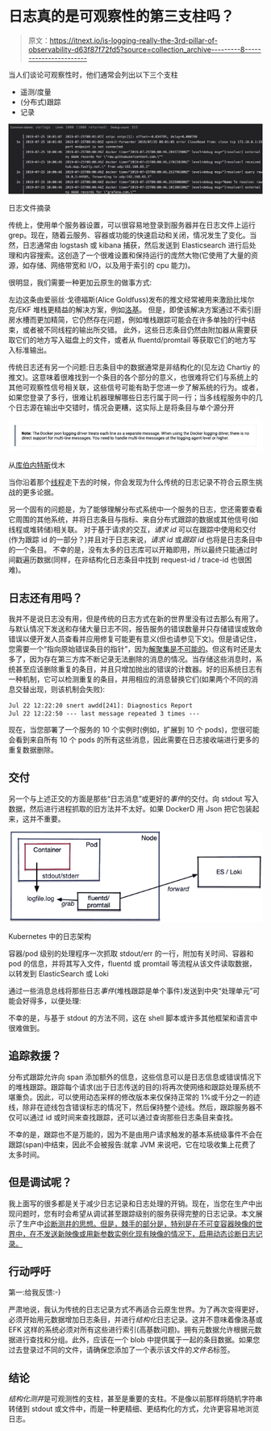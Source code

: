 # 日志真的是可观察性的第三支柱吗？

> 原文：<https://itnext.io/is-logging-really-the-3rd-pillar-of-observability-d63f87f72fd5?source=collection_archive---------8----------------------->

当人们谈论可观察性时，他们通常会列出以下三个支柱

*   遥测/度量
*   (分布式)跟踪
*   记录

![](img/efad38ca09ae9ea91a0749c61cc92e85.png)

日志文件摘录

传统上，使用单个服务器设置，可以很容易地登录到服务器并在日志文件上运行 grep。现在，随着云服务、容器或功能的快速启动和关闭，情况发生了变化。当然，日志通常由 logstash 或 kibana 捕获，然后发送到 Elasticsearch 进行后处理和内容搜索。这创造了一个很难设置和保持运行的庞然大物(它使用了大量的资源，如存储、网络带宽和 I/O，以及用于索引的 cpu 能力)。

很明显，我们需要一种更加云原生的做事方式:

左边这条由爱丽丝·戈德福斯(Alice Goldfuss)发布的推文经常被用来激励比埃尔克/EKF 堆栈更精益的解决方案，例如[洛基](https://grafana.com/oss/loki)。
但是，即使该解决方案通过不索引厨房水槽而更加精简，它仍然存在问题，例如堆栈跟踪可能会在许多单独的行中结束，或者被不同线程的输出所交错。
此外，这些日志条目仍然由附加器从需要获取它们的地方写入磁盘上的文件，或者从 fluentd/promtail 等获取它们的地方写入标准输出。

传统日志还有另一个问题:日志条目中的数据通常是非结构化的(见左边 Chartiy 的推文)。这意味着很难找到一个条目的各个部分的意义，也很难将它们与系统上的其他可观察性信号相关联，这些信号可能有助于您进一步了解系统的行为。或者，如果您登录了多行，很难让机器理解哪些日志行属于同一行；当多线程服务中的几个日志源在输出中交错时，情况会更糟，这实际上是将条目与单个源分开

![](img/ba41ca4d9eaf431a4f5fa8d96d6ce03e.png)

从[库伯内特斯](https://kubernetes.io/docs/concepts/cluster-administration/logging/#logging-at-the-node-level)伐木

当你沿着那个[线程](https://twitter.com/mipsytipsy/status/1151793157454983168)走下去的时候，你会发现为什么传统的日志记录不符合云原生挑战的更多论据。

另一个固有的问题是，为了能够理解分布式系统中一个服务的日志，您还需要查看它周围的其他系统，并将日志条目与指标、来自分布式跟踪的数据或其他信号(如线程或堆转储)相关联。
对于基于请求的交互，*请求 id* 可以在跟踪中使用和交付(作为跟踪 id 的一部分？)并且对于日志来说，*请求 id* 或*跟踪 id* 也将是日志条目中的一个条目。
不幸的是，没有太多的日志库可以开箱即用，所以最终只能通过时间戳遍历数据(同样，在非结构化日志条目中找到 request-id / trace-id 也很困难)。

## 日志还有用吗？

我并不是说日志没有用，但是传统的日志方式在新的世界里没有过去那么有用了。与默认情况下发送和存储大量日志不同，报告服务的错误数量并只存储错误或致命错误以便开发人员查看并应用修复可能更有意义(但也请参见下文)。但是请记住，您需要一个“指向原始错误条目的指针”，因为[解聚集是不可能的](https://peter.bourgon.org/blog/2017/02/21/metrics-tracing-and-logging.html)。但这有时还是太多了，因为存在第三方库不断记录无法删除的消息的情况。当存储这些消息时，系统甚至应该删除重复的条目，并且只增加抛出的错误的计数器。好的旧系统日志有一种机制，它可以检测重复的条目，并用相应的消息替换它们(如果两个不同的消息交替出现，则该机制会失败):

```
Jul 22 12:22:20 snert awdd[241]: Diagnostics Report
Jul 22 12:22:50 --- last message repeated 3 times ---
```

现在，当您部署了一个服务的 10 个实例时(例如，扩展到 10 个 pods)，您很可能会看到来自所有 10 个 pods 的所有这些消息，因此需要在日志接收端进行更多的重复数据删除。

## 交付

另一个与上述正交的方面是那些“日志消息”或更好的*事件*的交付。向 stdout 写入数据，然后进行进程抓取的旧方法并不太好。如果 DockerD 用 Json 把它包装起来，这并不重要。

![](img/22b11a41fcabe761ae401b0a8415e900.png)

Kubernetes 中的日志架构

容器/pod 级别的处理程序一次抓取 stdout/err 的一行，附加有关时间、容器和 pod 的信息，并将其写入文件，fluentd 或 promtail 等流程从该文件读取数据，以转发到 ElasticSearch 或 Loki

通过一些消息总线将那些日志*事件*(堆栈跟踪是单个事件)发送到中央“处理单元”可能会好得多，以便处理:

不幸的是，与基于 stdout 的方法不同，这在 shell 脚本或许多其他框架和语言中很难做到。

## 追踪救援？

分布式跟踪允许向 span 添加额外的信息，这些信息可以是日志信息或错误情况下的堆栈跟踪。跟踪每个请求(出于日志传送的目的)将再次使网络和跟踪处理系统不堪重负。因此，可以使用动态采样的修改版本来仅保持正常的 1%或千分之一的迹线，除非在迹线包含错误标志的情况下，然后保持整个迹线。然后，跟踪服务器不仅可以通过 id 或时间来查找跟踪，还可以通过查询那些日志条目来查找。

不幸的是，跟踪也不是万能的，因为不是由用户请求触发的基本系统级事件不会在跟踪(span)中结束，因此不会被报告:就拿 JVM 来说吧，它在垃圾收集上花费了太多时间。

## 但是调试呢？

我上面写的很多都是关于减少日志记录和日志处理的开销。现在，当您在生产中出现问题时，您有时会希望从调试甚至跟踪级别的服务获得完整的日志记录。本文展示了生产中[诊断测井的思想。但是，棘手的部分是，特别是在不可变容器映像的世界中，在不发送新映像或用新参数实例化现有映像的情况下，启用动态诊断日志记录。](https://tersesystems.com/blog/2019/07/22/targeted-diagnostic-logging-in-production/)

## 行动呼吁

第一:给我反馈:-)

严肃地说，我认为传统的日志记录方式不再适合云原生世界。为了再次变得更好，必须开始用元数据增加日志条目，并进行*结构化*日志记录。这并不意味着像洛基或 EFK 这样的系统必须对所有这些进行索引(高基数问题)。拥有元数据允许根据元数据进行查找和分组。此外，应该在一个 blob 中提供属于一起的条目数据。如果您过去登录过不同的文件，请确保您添加了一个表示该文件的*文件名*标签。

## 结论

*结构化测井*是可观测性的支柱，甚至是重要的支柱。不是像以前那样将随机字符串转储到 stdout 或文件中，而是一种更精细、更结构化的方式，允许更容易地浏览日志。